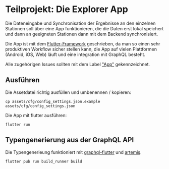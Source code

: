 # Teilprojekt: Die Explorer App

Die Dateneingabe und Synchronisation der Ergebnisse an den einzelnen Stationen soll über eine App funktionieren, die die Daten erst lokal speichert und dann an geeigneten Stationen dann mit dem Backend synchronisiert.

Die App ist mit dem [Flutter-Framework](https://flutter.dev/) geschrieben, da man so einen sehr produktiven Workflow sicher stellen kann, die App auf vielen Plattformen (Android, iOS, Web) läuft und eine integration mit GraphQL besteht.  

Alle zugehörigen Issues sollten mit dem Label ["App"](https://github.com/christian-heusel/explorer-app/labels/App) gekennzeichnet.

## Ausführen

Die Assetdatei richtig ausfüllen und umbenennen / kopieren:

```
cp assets/cfg/config_settings.json.example assets/cfg/config_settings.json
```

Die App mit flutter ausführen:

```
flutter run
```

## Typengenerierung aus der GraphQL API

Die Typengenerieung funktioniert mit [graphql-flutter](https://github.com/zino-app/graphql-flutter) und [artemis](https://github.com/comigor/artemis).

```
flutter pub run build_runner build
```